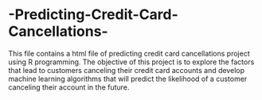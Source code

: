 # -Predicting-Credit-Card-Cancellations-
This file contains a html file of predicting credit card cancellations project using R programming.
The objective of this project is to explore the factors that lead to customers canceling their credit card accounts and develop machine learning algorithms that will predict the likelihood of a customer canceling their account in the future.
